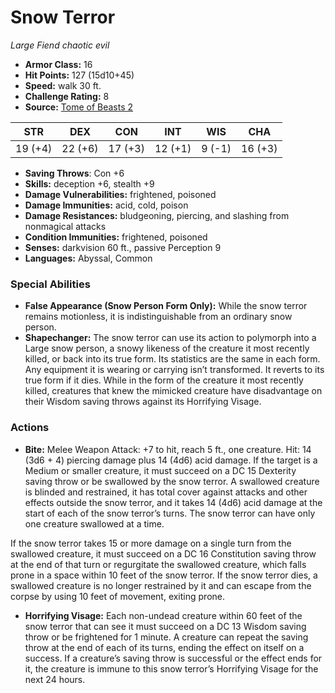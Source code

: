 # Snow Terror

*Large* *Fiend* *chaotic evil*

- **Armor Class:** 16
- **Hit Points:** 127 (15d10+45)
- **Speed:** walk 30 ft.
- **Challenge Rating:** 8
- **Source:** [Tome of Beasts 2](https://koboldpress.com/kpstore/product/tome-of-beasts-2-for-5th-edition/)

| STR | DEX | CON | INT | WIS | CHA |
| --- | --- | --- | --- | --- | --- |
| 19 (+4) | 22 (+6) | 17 (+3) | 12 (+1) | 9 (-1) | 16 (+3) |

- **Saving Throws**: Con +6
- **Skills:** deception +6, stealth +9
- **Damage Vulnerabilities:** frightened, poisoned
- **Damage Immunities:** acid, cold, poison
- **Damage Resistances:** bludgeoning, piercing, and slashing from nonmagical attacks
- **Condition Immunities:** frightened, poisoned
- **Senses:** darkvision 60 ft., passive Perception 9
- **Languages:** Abyssal, Common
### Special Abilities
- **False Appearance (Snow Person Form Only):** While the snow terror remains motionless, it is indistinguishable from an ordinary snow person.
- **Shapechanger:** The snow terror can use its action to polymorph into a Large snow person, a snowy likeness of the creature it most recently killed, or back into its true form. Its statistics are the same in each form. Any equipment it is wearing or carrying isn’t transformed. It reverts to its true form if it dies.  While in the form of the creature it most recently killed, creatures that knew the mimicked creature have disadvantage on their Wisdom saving throws against its Horrifying Visage.
### Actions
- **Bite:** Melee Weapon Attack: +7 to hit, reach 5 ft., one creature. Hit: 14 (3d6 + 4) piercing damage plus 14 (4d6) acid damage. If the target is a Medium or smaller creature, it must succeed on a DC 15 Dexterity saving throw or be swallowed by the snow terror. A swallowed creature is blinded and restrained, it has total cover against attacks and other effects outside the snow terror, and it takes 14 (4d6) acid damage at the start of each of the snow terror’s turns. The snow terror can have only one creature swallowed at a time.

If the snow terror takes 15 or more damage on a single turn from the swallowed creature, it must succeed on a DC 16 Constitution saving throw at the end of that turn or regurgitate the swallowed creature, which falls prone in a space within 10 feet of the snow terror. If the snow terror dies, a swallowed creature is no longer restrained by it and can escape from the corpse by using 10 feet of movement, exiting prone.
- **Horrifying Visage:** Each non-undead creature within 60 feet of the snow terror that can see it must succeed on a DC 13 Wisdom saving throw or be frightened for 1 minute. A creature can repeat the saving throw at the end of each of its turns, ending the effect on itself on a success. If a creature’s saving throw is successful or the effect ends for it, the creature is immune to this snow terror’s Horrifying Visage for the next 24 hours.
